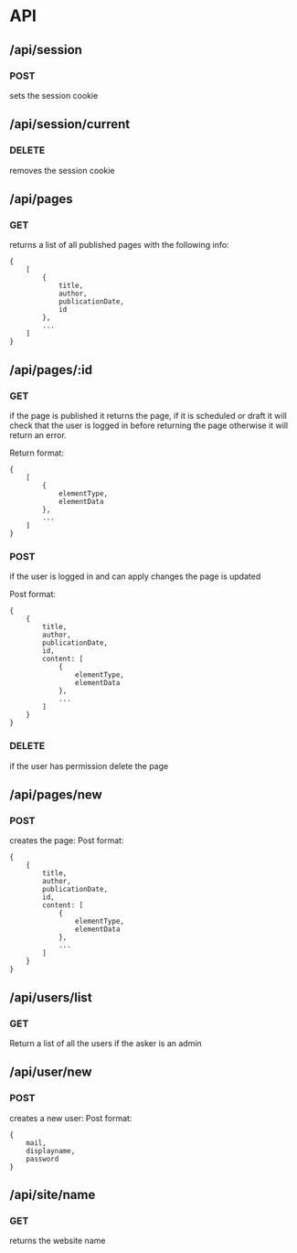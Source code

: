 # API
## /api/session
### POST

sets the session cookie

## /api/session/current
### DELETE

removes the session cookie

## /api/pages

### GET

returns a list of all published pages with the following info:
```
{
    [
        {
            title,
            author,
            publicationDate,
            id
        },
        ...
    ]
}
```

## /api/pages/:id
### GET

if the page is published it returns the page, if it is scheduled or draft it will check that the user is logged in before returning the page otherwise it will return an error.

Return format:
```
{
    [
        {
            elementType,
            elementData
        },
        ...
    ]
}
```

### POST
if the user is logged in and can apply changes the page is updated

Post format:
```
{
    {
        title,
        author,
        publicationDate,
        id,
        content: [
            {
                elementType,
                elementData
            },
            ...
        ]
    }
}
```

### DELETE
if the user has permission delete the page

## /api/pages/new
### POST
creates the page:
Post format:
```
{
    {
        title,
        author,
        publicationDate,
        id,
        content: [
            {
                elementType,
                elementData
            },
            ...
        ]
    }
}
```

## /api/users/list
### GET
Return a list of all the users if the asker is an admin

## /api/user/new
### POST
creates a new user:
Post format:
```
{
    mail,
    displayname,
    password
}
```

## /api/site/name
### GET
returns the website name